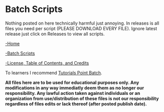 # Batch Scripts
Nothing posted on here technically harmful just annoying.
In releases is all files you need per script (PLEASE DOWNLOAD EVERY FILE).
Ignore latest release just click on Releases to view all scripts.

[-Home](https://github.com/Feesh09/v0.0.1)

[-Batch Scripts](https://github.com/Feesh09/v0.0.1/tree/files)

[-License, Table of Contents, and Credits](https://github.com/Feesh09/v0.0.1/tree/info)

To learners I recommend [Tutorials Point Batch](https://pmfblos.github.io/OS/predavanja/literatura/TutorialsPoint%20Batch.pdf).

**All files here are to be used for educational purposes only. Any modifications in any way immediatly deem them as no longer our responsibility. Any lawful action taken against individuals or an organization from use/distribution of these files is not our responsibility regardless of files edits or lack thereof (after posted publish date).**
